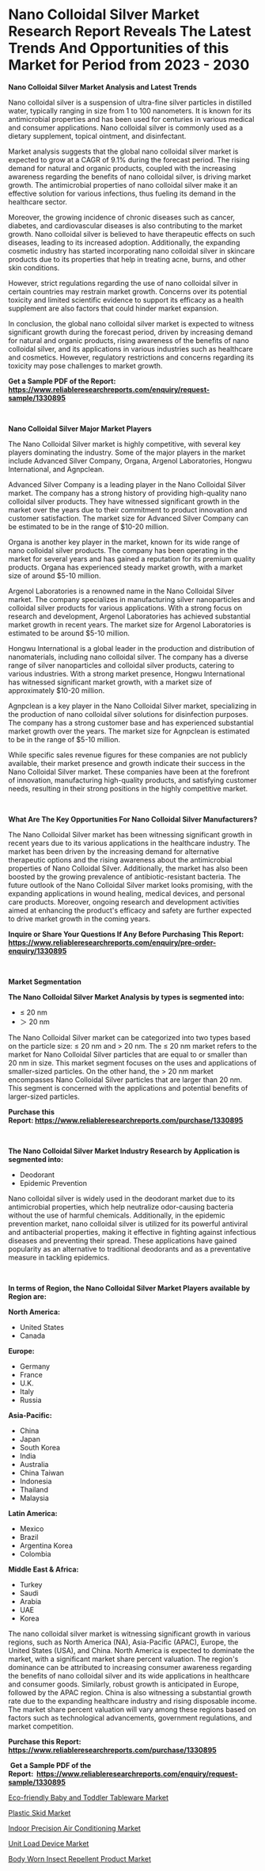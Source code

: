 <p><h1>Nano Colloidal Silver Market Research Report Reveals The Latest Trends And Opportunities of this Market for Period from 2023 - 2030</h1></p><p><strong>Nano Colloidal Silver Market Analysis and Latest Trends</strong></p>
<p><p>Nano colloidal silver is a suspension of ultra-fine silver particles in distilled water, typically ranging in size from 1 to 100 nanometers. It is known for its antimicrobial properties and has been used for centuries in various medical and consumer applications. Nano colloidal silver is commonly used as a dietary supplement, topical ointment, and disinfectant.</p><p>Market analysis suggests that the global nano colloidal silver market is expected to grow at a CAGR of 9.1% during the forecast period. The rising demand for natural and organic products, coupled with the increasing awareness regarding the benefits of nano colloidal silver, is driving market growth. The antimicrobial properties of nano colloidal silver make it an effective solution for various infections, thus fueling its demand in the healthcare sector.</p><p>Moreover, the growing incidence of chronic diseases such as cancer, diabetes, and cardiovascular diseases is also contributing to the market growth. Nano colloidal silver is believed to have therapeutic effects on such diseases, leading to its increased adoption. Additionally, the expanding cosmetic industry has started incorporating nano colloidal silver in skincare products due to its properties that help in treating acne, burns, and other skin conditions.</p><p>However, strict regulations regarding the use of nano colloidal silver in certain countries may restrain market growth. Concerns over its potential toxicity and limited scientific evidence to support its efficacy as a health supplement are also factors that could hinder market expansion.</p><p>In conclusion, the global nano colloidal silver market is expected to witness significant growth during the forecast period, driven by increasing demand for natural and organic products, rising awareness of the benefits of nano colloidal silver, and its applications in various industries such as healthcare and cosmetics. However, regulatory restrictions and concerns regarding its toxicity may pose challenges to market growth.</p></p>
<p><strong>Get a Sample PDF of the Report:&nbsp; <a href="https://www.reliableresearchreports.com/enquiry/request-sample/1330895">https://www.reliableresearchreports.com/enquiry/request-sample/1330895</a></strong></p>
<p>&nbsp;</p>
<p><strong>Nano Colloidal Silver Major Market Players</strong></p>
<p><p>The Nano Colloidal Silver market is highly competitive, with several key players dominating the industry. Some of the major players in the market include Advanced Silver Company, Organa, Argenol Laboratories, Hongwu International, and Agnpclean.</p><p>Advanced Silver Company is a leading player in the Nano Colloidal Silver market. The company has a strong history of providing high-quality nano colloidal silver products. They have witnessed significant growth in the market over the years due to their commitment to product innovation and customer satisfaction. The market size for Advanced Silver Company can be estimated to be in the range of $10-20 million.</p><p>Organa is another key player in the market, known for its wide range of nano colloidal silver products. The company has been operating in the market for several years and has gained a reputation for its premium quality products. Organa has experienced steady market growth, with a market size of around $5-10 million.</p><p>Argenol Laboratories is a renowned name in the Nano Colloidal Silver market. The company specializes in manufacturing silver nanoparticles and colloidal silver products for various applications. With a strong focus on research and development, Argenol Laboratories has achieved substantial market growth in recent years. The market size for Argenol Laboratories is estimated to be around $5-10 million.</p><p>Hongwu International is a global leader in the production and distribution of nanomaterials, including nano colloidal silver. The company has a diverse range of silver nanoparticles and colloidal silver products, catering to various industries. With a strong market presence, Hongwu International has witnessed significant market growth, with a market size of approximately $10-20 million.</p><p>Agnpclean is a key player in the Nano Colloidal Silver market, specializing in the production of nano colloidal silver solutions for disinfection purposes. The company has a strong customer base and has experienced substantial market growth over the years. The market size for Agnpclean is estimated to be in the range of $5-10 million.</p><p>While specific sales revenue figures for these companies are not publicly available, their market presence and growth indicate their success in the Nano Colloidal Silver market. These companies have been at the forefront of innovation, manufacturing high-quality products, and satisfying customer needs, resulting in their strong positions in the highly competitive market.</p></p>
<p>&nbsp;</p>
<p><strong>What Are The Key Opportunities For Nano Colloidal Silver Manufacturers?</strong></p>
<p><p>The Nano Colloidal Silver market has been witnessing significant growth in recent years due to its various applications in the healthcare industry. The market has been driven by the increasing demand for alternative therapeutic options and the rising awareness about the antimicrobial properties of Nano Colloidal Silver. Additionally, the market has also been boosted by the growing prevalence of antibiotic-resistant bacteria. The future outlook of the Nano Colloidal Silver market looks promising, with the expanding applications in wound healing, medical devices, and personal care products. Moreover, ongoing research and development activities aimed at enhancing the product's efficacy and safety are further expected to drive market growth in the coming years.</p></p>
<p><strong>Inquire or Share Your Questions If Any Before Purchasing This Report: <a href="https://www.reliableresearchreports.com/enquiry/pre-order-enquiry/1330895">https://www.reliableresearchreports.com/enquiry/pre-order-enquiry/1330895</a></strong></p>
<p>&nbsp;</p>
<p><strong>Market Segmentation</strong></p>
<p><strong>The Nano Colloidal Silver Market Analysis by types is segmented into:</strong></p>
<p><ul><li>≤ 20 nm</li><li>＞ 20 nm</li></ul></p>
<p><p>The Nano Colloidal Silver market can be categorized into two types based on the particle size: ≤ 20 nm and > 20 nm. The ≤ 20 nm market refers to the market for Nano Colloidal Silver particles that are equal to or smaller than 20 nm in size. This market segment focuses on the uses and applications of smaller-sized particles. On the other hand, the > 20 nm market encompasses Nano Colloidal Silver particles that are larger than 20 nm. This segment is concerned with the applications and potential benefits of larger-sized particles.</p></p>
<p><strong>Purchase this Report:&nbsp;<a href="https://www.reliableresearchreports.com/purchase/1330895">https://www.reliableresearchreports.com/purchase/1330895</a></strong></p>
<p>&nbsp;</p>
<p><strong>The Nano Colloidal Silver Market Industry Research by Application is segmented into:</strong></p>
<p><ul><li>Deodorant</li><li>Epidemic Prevention</li></ul></p>
<p><p>Nano colloidal silver is widely used in the deodorant market due to its antimicrobial properties, which help neutralize odor-causing bacteria without the use of harmful chemicals. Additionally, in the epidemic prevention market, nano colloidal silver is utilized for its powerful antiviral and antibacterial properties, making it effective in fighting against infectious diseases and preventing their spread. These applications have gained popularity as an alternative to traditional deodorants and as a preventative measure in tackling epidemics.</p></p>
<p>&nbsp;</p>
<p><strong>In terms of Region, the Nano Colloidal Silver Market Players available by Region are:</strong></p>
<p>
    <p> <strong> North America: </strong>
        <ul>
            <li>United States</li>
            <li>Canada</li>
        </ul>
        </p> 
    <p> <strong> Europe: </strong>
        <ul>
            <li>Germany</li>
            <li>France</li>
            <li>U.K.</li>
            <li>Italy</li>
            <li>Russia</li>
        </ul>
        </p> 
    <p> <strong> Asia-Pacific: </strong>
        <ul>
            <li>China</li>
            <li>Japan</li>
            <li>South Korea</li>
            <li>India</li>
            <li>Australia</li>
            <li>China Taiwan</li>
            <li>Indonesia</li>
            <li>Thailand</li>
            <li>Malaysia</li>
        </ul>
        </p> 
    <p> <strong> Latin America: </strong>
        <ul>
            <li>Mexico</li>
            <li>Brazil</li>
            <li>Argentina Korea</li>
            <li>Colombia</li>
        </ul>
        </p> 
    <p> <strong> Middle East & Africa: </strong>
        <ul>
            <li>Turkey</li>
            <li>Saudi</li>
            <li>Arabia</li>
            <li>UAE</li>
            <li>Korea</li>
        </ul>
    </p>
    </p>
<p><p>The nano colloidal silver market is witnessing significant growth in various regions, such as North America (NA), Asia-Pacific (APAC), Europe, the United States (USA), and China. North America is expected to dominate the market, with a significant market share percent valuation. The region's dominance can be attributed to increasing consumer awareness regarding the benefits of nano colloidal silver and its wide applications in healthcare and consumer goods. Similarly, robust growth is anticipated in Europe, followed by the APAC region. China is also witnessing a substantial growth rate due to the expanding healthcare industry and rising disposable income. The market share percent valuation will vary among these regions based on factors such as technological advancements, government regulations, and market competition.</p></p>
<p><strong>Purchase this Report: <a href="https://www.reliableresearchreports.com/purchase/1330895">https://www.reliableresearchreports.com/purchase/1330895</a></strong></p>
<p>&nbsp;<strong>Get a Sample PDF of the Report:&nbsp;&nbsp;<a href="https://www.reliableresearchreports.com/enquiry/request-sample/1330895">https://www.reliableresearchreports.com/enquiry/request-sample/1330895</a></strong></p>
<p><strong></strong></p>
<p><p><a href="https://github.com/vimar16th/Market-Research-Report-List-1/blob/main/eco-friendly-baby-and-toddler-tableware-market.md">Eco-friendly Baby and Toddler Tableware Market</a></p><p><a href="https://www.linkedin.com/pulse/plastic-skid-market-share-amp-new-trends/">Plastic Skid Market</a></p><p><a href="https://medium.com/@chiragreportprime3/indoor-precision-air-conditioning-market-size-market-outlook-and-market-forecast-2023-to-2030-752ebb9fe688">Indoor Precision Air Conditioning Market</a></p><p><a href="https://www.linkedin.com/pulse/unit-load-device-market-share-amp-new-trends-analysis-report/">Unit Load Device Market</a></p><p><a href="https://medium.com/@anmolreportprime/body-worn-insect-repellent-product-market-exploring-market-share-market-trends-and-future-growth-a7992724990c">Body Worn Insect Repellent Product Market</a></p></p>